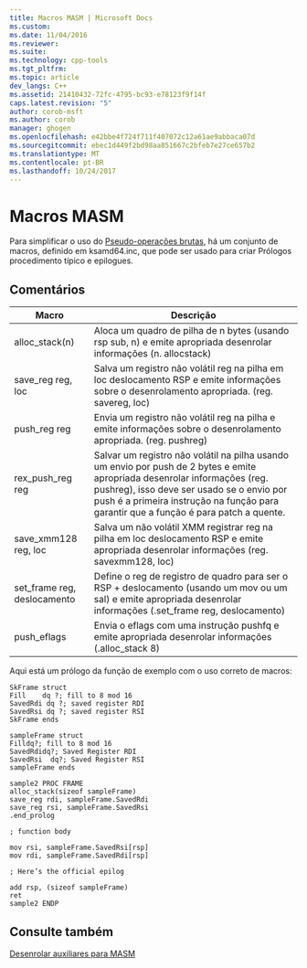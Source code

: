 ```yaml
---
title: Macros MASM | Microsoft Docs
ms.custom: 
ms.date: 11/04/2016
ms.reviewer: 
ms.suite: 
ms.technology: cpp-tools
ms.tgt_pltfrm: 
ms.topic: article
dev_langs: C++
ms.assetid: 21410432-72fc-4795-bc93-e78123f9f14f
caps.latest.revision: "5"
author: corob-msft
ms.author: corob
manager: ghogen
ms.openlocfilehash: e42bbe4f724f711f407072c12a61ae9abbaca07d
ms.sourcegitcommit: ebec1d449f2bd98aa851667c2bfeb7e27ce657b2
ms.translationtype: MT
ms.contentlocale: pt-BR
ms.lasthandoff: 10/24/2017
---
```

# <a name="masm-macros"></a>Macros MASM
Para simplificar o uso do [Pseudo-operações brutas](../build/raw-pseudo-operations.md), há um conjunto de macros, definido em ksamd64.inc, que pode ser usado para criar Prólogos procedimento típico e epilogues.  
  
## <a name="remarks"></a>Comentários  
  
|Macro|Descrição|  
|-----------|-----------------|  
|alloc_stack(n)|Aloca um quadro de pilha de n bytes (usando rsp sub, n) e emite apropriada desenrolar informações (n. allocstack)|  
|save_reg reg, loc|Salva um registro não volátil reg na pilha em loc deslocamento RSP e emite informações sobre o desenrolamento apropriada. (reg. savereg, loc)|  
|push_reg reg|Envia um registro não volátil reg na pilha e emite informações sobre o desenrolamento apropriada. (reg. pushreg)|  
|rex_push_reg reg|Salvar um registro não volátil na pilha usando um envio por push de 2 bytes e emite apropriada desenrolar informações (reg. pushreg), isso deve ser usado se o envio por push é a primeira instrução na função para garantir que a função é para patch a quente.|  
|save_xmm128 reg, loc|Salva um não volátil XMM registrar reg na pilha em loc deslocamento RSP e emite apropriada desenrolar informações (reg. savexmm128, loc)|  
|set_frame reg, deslocamento|Define o reg de registro de quadro para ser o RSP + deslocamento (usando um mov ou um sal) e emite apropriada desenrolar informações (.set_frame reg, deslocamento)|  
|push_eflags|Envia o eflags com uma instrução pushfq e emite apropriada desenrolar informações (.alloc_stack 8)|  
  
 Aqui está um prólogo da função de exemplo com o uso correto de macros:  
  
```  
SkFrame struct   
Fill    dq ?; fill to 8 mod 16   
SavedRdi dq ?; saved register RDI   
SavedRsi dq ?; saved register RSI   
SkFrame ends  
  
sampleFrame struct  
Filldq?; fill to 8 mod 16  
SavedRdidq?; Saved Register RDI   
SavedRsi  dq?; Saved Register RSI  
sampleFrame ends  
  
sample2 PROC FRAME  
alloc_stack(sizeof sampleFrame)  
save_reg rdi, sampleFrame.SavedRdi  
save_reg rsi, sampleFrame.SavedRsi  
.end_prolog  
  
; function body  
  
mov rsi, sampleFrame.SavedRsi[rsp]  
mov rdi, sampleFrame.SavedRdi[rsp]  
  
; Here’s the official epilog  
  
add rsp, (sizeof sampleFrame)  
ret  
sample2 ENDP  
```  
  
## <a name="see-also"></a>Consulte também  
 [Desenrolar auxiliares para MASM](../build/unwind-helpers-for-masm.md)